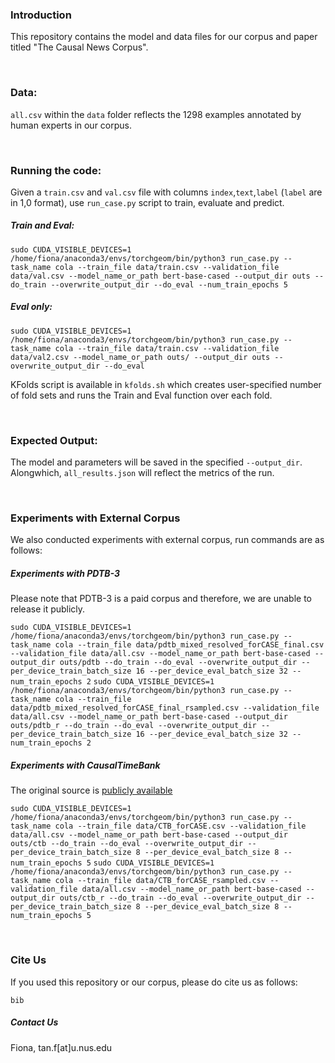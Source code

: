 ### Introduction
This repository contains the model and data files for our corpus and paper titled "The Causal News Corpus".

<br>

### Data:
`all.csv` within the `data` folder reflects the 1298 examples annotated by human experts in our corpus.

<br>

### Running the code:
Given a `train.csv` and `val.csv` file with columns `index`,`text`,`label` (`label` are in 1,0 format), use `run_case.py` script to train, evaluate and predict.

##### Train and Eval:
`
sudo CUDA_VISIBLE_DEVICES=1 /home/fiona/anaconda3/envs/torchgeom/bin/python3 run_case.py --task_name cola --train_file data/train.csv --validation_file data/val.csv --model_name_or_path bert-base-cased --output_dir outs --do_train --overwrite_output_dir --do_eval --num_train_epochs 5
`
##### Eval only:
`sudo CUDA_VISIBLE_DEVICES=1 /home/fiona/anaconda3/envs/torchgeom/bin/python3 run_case.py --task_name cola --train_file data/train.csv --validation_file data/val2.csv --model_name_or_path outs/ --output_dir outs --overwrite_output_dir --do_eval
`

KFolds script is available in `kfolds.sh` which creates user-specified number of fold sets and runs the Train and Eval function over each fold.

<br>

### Expected Output:

The model and parameters will be saved in the specified `--output_dir`. Alongwhich, `all_results.json` will reflect the metrics of the run.

<br>

### Experiments with External Corpus

We also conducted experiments with external corpus, run commands are as follows:

##### Experiments with PDTB-3
Please note that PDTB-3 is a paid corpus and therefore, we are unable to release it publicly.

`
sudo CUDA_VISIBLE_DEVICES=1 /home/fiona/anaconda3/envs/torchgeom/bin/python3 run_case.py --task_name cola --train_file data/pdtb_mixed_resolved_forCASE_final.csv --validation_file data/all.csv --model_name_or_path bert-base-cased --output_dir outs/pdtb --do_train --do_eval --overwrite_output_dir --per_device_train_batch_size 16 --per_device_eval_batch_size 32 --num_train_epochs 2
`
`
sudo CUDA_VISIBLE_DEVICES=1 /home/fiona/anaconda3/envs/torchgeom/bin/python3 run_case.py --task_name cola --train_file data/pdtb_mixed_resolved_forCASE_final_rsampled.csv --validation_file data/all.csv --model_name_or_path bert-base-cased --output_dir outs/pdtb_r --do_train --do_eval --overwrite_output_dir --per_device_train_batch_size 16 --per_device_eval_batch_size 32 --num_train_epochs 2
`

##### Experiments with CausalTimeBank
The original source is [publicly available](https://hlt-nlp.fbk.eu/technologies/causal-timebank)

`
sudo CUDA_VISIBLE_DEVICES=1 /home/fiona/anaconda3/envs/torchgeom/bin/python3 run_case.py --task_name cola --train_file data/CTB_forCASE.csv --validation_file data/all.csv --model_name_or_path bert-base-cased --output_dir outs/ctb --do_train --do_eval --overwrite_output_dir --per_device_train_batch_size 8 --per_device_eval_batch_size 8 --num_train_epochs 5
`
`
sudo CUDA_VISIBLE_DEVICES=1 /home/fiona/anaconda3/envs/torchgeom/bin/python3 run_case.py --task_name cola --train_file data/CTB_forCASE_rsampled.csv --validation_file data/all.csv --model_name_or_path bert-base-cased --output_dir outs/ctb_r --do_train --do_eval --overwrite_output_dir --per_device_train_batch_size 8 --per_device_eval_batch_size 8 --num_train_epochs 5
`

<br>

### Cite Us
If you used this repository or our corpus, please do cite us as follows:
```
bib
```

##### Contact Us
Fiona, tan.f[at]u.nus.edu